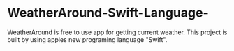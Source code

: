 WeatherAround-Swift-Language-
=============================

WeatherAround is free to use app for getting current weather. This project is built by using apples new programing language "Swift". 


